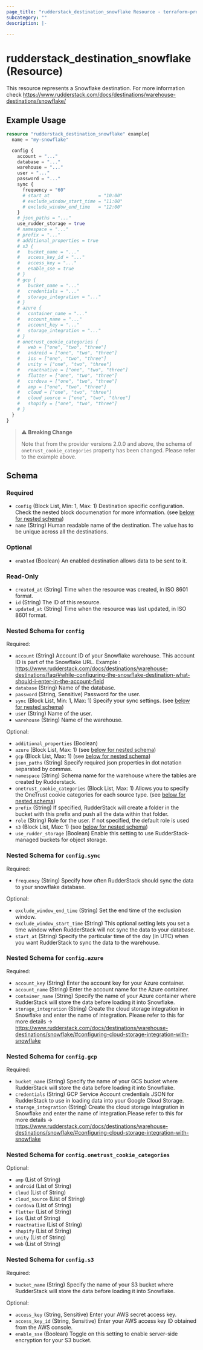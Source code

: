 ```yaml
---
page_title: "rudderstack_destination_snowflake Resource - terraform-provider-rudderstack"
subcategory: ""
description: |-
  
---
```


# rudderstack_destination_snowflake (Resource)

This resource represents a Snowflake destination. For more information check 
https://www.rudderstack.com/docs/destinations/warehouse-destinations/snowflake/

## Example Usage

```terraform
resource "rudderstack_destination_snowflake" example{
  name = "my-snowflake"

  config {
    account = "..."
    database = "..."
    warehouse = "..."
    user = "..."
    password = "..."
    sync {
      frequency = "60"
      # start_at                  = "10:00"
      # exclude_window_start_time = "11:00"
      # exclude_window_end_time   = "12:00"
    }
    # json_paths = "..."
    use_rudder_storage = true
    # namespace = "..."
    # prefix = "..."
    # additional_properties = true
    # s3 {
    #   bucket_name = "..."
    #   access_key_id = "..."
    #   access_key = "..."
    #   enable_sse = true
    # }
    # gcp {
    #   bucket_name = "..."
    #   credentials = "..."
    #   storage_integration = "..."
    # }
    # azure {
    #   container_name = "..."
    #   account_name = "..."
    #   account_key = "..."
    #   storage_integration = "..."
    # }
    # onetrust_cookie_categories {
    #   web = ["one", "two", "three"]
    #   android = ["one", "two", "three"]
    #   ios = ["one", "two", "three"]
    #   unity = ["one", "two", "three"]
    #   reactnative = ["one", "two", "three"]
    #   flutter = ["one", "two", "three"]
    #   cordova = ["one", "two", "three"]
    #   amp = ["one", "two", "three"]
    #   cloud = ["one", "two", "three"]
    #   cloud_source = ["one", "two", "three"]
    #   shopify = ["one", "two", "three"]
    # }
  }
}
```

> **:warning: Breaking Change**
> 
> Note that from the provider versions 2.0.0 and above, the schema of `onetrust_cookie_categories` property has been changed. Please refer to the example above.

<!-- schema generated by tfplugindocs -->
## Schema

### Required

- `config` (Block List, Min: 1, Max: 1) Destination specific configuration. Check the nested block documenation for more information. (see [below for nested schema](#nestedblock--config))
- `name` (String) Human readable name of the destination. The value has to be unique across all the destinations.

### Optional

- `enabled` (Boolean) An enabled destination allows data to be sent to it.

### Read-Only

- `created_at` (String) Time when the resource was created, in ISO 8601 format.
- `id` (String) The ID of this resource.
- `updated_at` (String) Time when the resource was last updated, in ISO 8601 format.

<a id="nestedblock--config"></a>
### Nested Schema for `config`

Required:

- `account` (String) Account ID of your Snowflake warehouse. This account ID is part of the Snowflake URL. Example : https://www.rudderstack.com/docs/destinations/warehouse-destinations/faq/#while-configuring-the-snowflake-destination-what-should-i-enter-in-the-account-field
- `database` (String) Name of the database.
- `password` (String, Sensitive) Password for the user.
- `sync` (Block List, Min: 1, Max: 1) Specify your sync settings. (see [below for nested schema](#nestedblock--config--sync))
- `user` (String) Name of the user.
- `warehouse` (String) Name of the warehouse.

Optional:

- `additional_properties` (Boolean)
- `azure` (Block List, Max: 1) (see [below for nested schema](#nestedblock--config--azure))
- `gcp` (Block List, Max: 1) (see [below for nested schema](#nestedblock--config--gcp))
- `json_paths` (String) Specify required json properties in dot notation separated by commas.
- `namespace` (String) Schema name for the warehouse where the tables are created by Rudderstack.
- `onetrust_cookie_categories` (Block List, Max: 1) Allows you to specify the OneTrust cookie categories for each source type. (see [below for nested schema](#nestedblock--config--onetrust_cookie_categories))
- `prefix` (String) If specified, RudderStack will create a folder in the bucket with this prefix and push all the data within that folder.
- `role` (String) Role for the user. If not specified, the default role is used
- `s3` (Block List, Max: 1) (see [below for nested schema](#nestedblock--config--s3))
- `use_rudder_storage` (Boolean) Enable this setting to use RudderStack-managed buckets for object storage.

<a id="nestedblock--config--sync"></a>
### Nested Schema for `config.sync`

Required:

- `frequency` (String) Specify how often RudderStack should sync the data to your snowflake database.

Optional:

- `exclude_window_end_time` (String) Set the end time of the exclusion window.
- `exclude_window_start_time` (String) This optional setting lets you set a time window when RudderStack will not sync the data to your database.
- `start_at` (String) Specify the particular time of the day (in UTC) when you want RudderStack to sync the data to the warehouse.


<a id="nestedblock--config--azure"></a>
### Nested Schema for `config.azure`

Required:

- `account_key` (String) Enter the account key for your Azure container.
- `account_name` (String) Enter the account name for the Azure container.
- `container_name` (String) Specify the name of your Azure container where RudderStack will store the data before loading it into Snowflake.
- `storage_integration` (String) Create the cloud storage integration in Snowflake and enter the name of integration. Please refer to this for more details -> https://www.rudderstack.com/docs/destinations/warehouse-destinations/snowflake/#configuring-cloud-storage-integration-with-snowflake


<a id="nestedblock--config--gcp"></a>
### Nested Schema for `config.gcp`

Required:

- `bucket_name` (String) Specify the name of your GCS bucket where RudderStack will store the data before loading it into Snowflake.
- `credentials` (String) GCP Service Account credentials JSON for RudderStack to use in loading data into your Google Cloud Storage.
- `storage_integration` (String) Create the cloud storage integration in Snowflake and enter the name of integration.Please refer to this for more details -> https://www.rudderstack.com/docs/destinations/warehouse-destinations/snowflake/#configuring-cloud-storage-integration-with-snowflake


<a id="nestedblock--config--onetrust_cookie_categories"></a>
### Nested Schema for `config.onetrust_cookie_categories`

Optional:

- `amp` (List of String)
- `android` (List of String)
- `cloud` (List of String)
- `cloud_source` (List of String)
- `cordova` (List of String)
- `flutter` (List of String)
- `ios` (List of String)
- `reactnative` (List of String)
- `shopify` (List of String)
- `unity` (List of String)
- `web` (List of String)


<a id="nestedblock--config--s3"></a>
### Nested Schema for `config.s3`

Required:

- `bucket_name` (String) Specify the name of your S3 bucket where RudderStack will store the data before loading it into Snowflake.

Optional:

- `access_key` (String, Sensitive) Enter your AWS secret access key.
- `access_key_id` (String, Sensitive) Enter your AWS access key ID obtained from the AWS console.
- `enable_sse` (Boolean) Toggle on this setting to enable server-side encryption for your S3 bucket.
